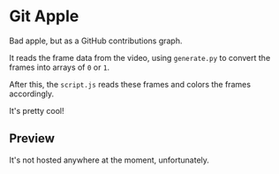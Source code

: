 # Git Apple

Bad apple, but as a GitHub contributions graph.

It reads the frame data from the video, using `generate.py` to convert the frames into arrays of `0` or `1`.

After this, the `script.js` reads these frames and colors the frames accordingly.

It's pretty cool!

## Preview

It's not hosted anywhere at the moment, unfortunately.
